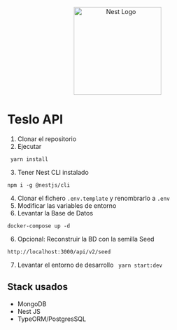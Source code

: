 <p align="center">
  <a href="http://nestjs.com/" target="blank"><img src="https://nestjs.com/img/logo-small.svg" width="200" alt="Nest Logo" /></a>
</p>

# Teslo API
  1. Clonar el repositorio
  2. Ejecutar
   ```
    yarn install
   ```
  3. Tener Nest CLI instalado
   ```
  npm i -g @nestjs/cli
   ```
  4. Clonar el fichero ```.env.template``` y renombrarlo a ```.env```
  5. Modificar las variables de entorno
  6. Levantar la Base de Datos 
   ```
  docker-compose up -d
   ```
  6. Opcional: Reconstruir la BD con la semilla Seed 
   ```
  http://localhost:3000/api/v2/seed
  ```
  7. Levantar el entorno de desarrollo ``` yarn start:dev```
## Stack usados
* MongoDB
* Nest JS
* TypeORM/PostgresSQL